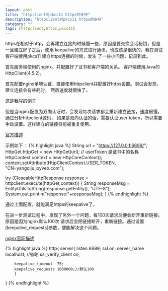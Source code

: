 ```yaml
---
layout: post
title: "httpclient对pkcs11 https的支持"
description: "httpclient对pkcs11 https的支持"
category: ""
tags: [httpclient,https,pkcs11]
---
```


https在相对于http，会再建立连接的时候慢一些，原因是要交换会话秘钥，但是一旦建立好了之后，使用
keepalive的方式进行通讯，也应该是很快的，我在测试客户端使用pkcs11 建立https连接的时候，发生
了一些小问题，记录到此。

首先服务端使用的nginx，并配置好了证书和客户端的关系。
客户端使用Java的HttpClient(4.5.2)。

首先配置nginx单项认证，直接使用httpclient并配置好https设置。测试会发现，建立连接会有些耗时，
然后速度就很快了。

[这是我写的例子](https://github.com/yangqiju/pkcs11Example/blob/master/src/main/java/com/joyveb/pkcs11example/httpclient/HttpClientExample.java)

但是当nginx配置为双向认证时，会发现每次请求都会重新建立链接，速度很慢。通过分析httpclient源码，
如果是双向认证的话，需要认证user token，所以需要手动设置。这样建立的链接将能被重复使用。

[官方描述](http://hc.apache.org/httpcomponents-client-4.2.x/tutorial/html/advanced.html)

示例如下：
{% highlight java %}
String url = "https://127.0.0.1:6699/";
HttpGet httpGet = new HttpGet(url);
// userToken 是证书中的名称
HttpContext context = new HttpCoreContext();
context.setAttribute(HttpClientContext.USER_TOKEN, "CN=yangqiju.joyveb.com");

try (CloseableHttpResponse response = httpclient.execute(httpGet,context)) {
  String responseMsg = EntityUtils.toString(response.getEntity(), "UTF-8");
  System.out.println("response:"+responseMsg);
}
{% endhighlight %}


通过上面配置，就能满足https的keepalive了。

在进一步测试过程中，发现了另外一个问题，每100次请求后便会断开重新链接。原因是因为nginx默认100次
请求后会把链接断开，重新链接。通过设置[keepalive_requests]参数，便能解决这个问题。

[nginx官网描述](http://nginx.org/en/docs/http/ngx_http_core_module.html#keepalive_requests)

{% highlight java %}
http{
    server{
        listen 6699;
        ssl on;
        server_name localhost;
        //省略
        ssl_verify_client on;

        keepalive_timeout  75;
        keepalive_requests 1000000;//默认100
        }
}
{% endhighlight %}
